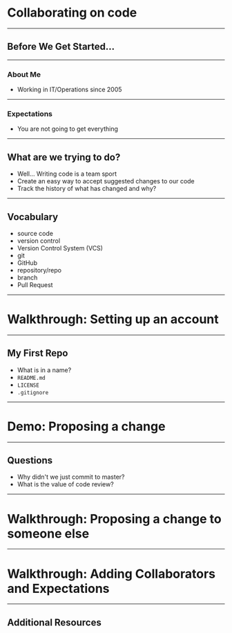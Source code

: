 # Collaborating on code

---

## Before We Get Started...

---

### About Me

* Working in IT/Operations since 2005

---

### Expectations

* You are not going to get everything 

---

## What are we trying to do?

* Well... Writing code is a team sport
* Create an easy way to accept suggested changes to our code
* Track the history of what has changed and why?

---

## Vocabulary

* source code
* version control
* Version Control System (VCS)
* git
* GitHub
* repository/repo
* branch
* Pull Request

---

# Walkthrough: Setting up an account

---

## My First Repo

* What is in a name?
* `README.md`
* `LICENSE`
* `.gitignore`

---

# Demo: Proposing a change

---

## Questions

* Why didn't we just commit to master?
* What is the value of code review?

---

# Walkthrough: Proposing a change to someone else

---

# Walkthrough: Adding Collaborators and Expectations

---

## Additional Resources